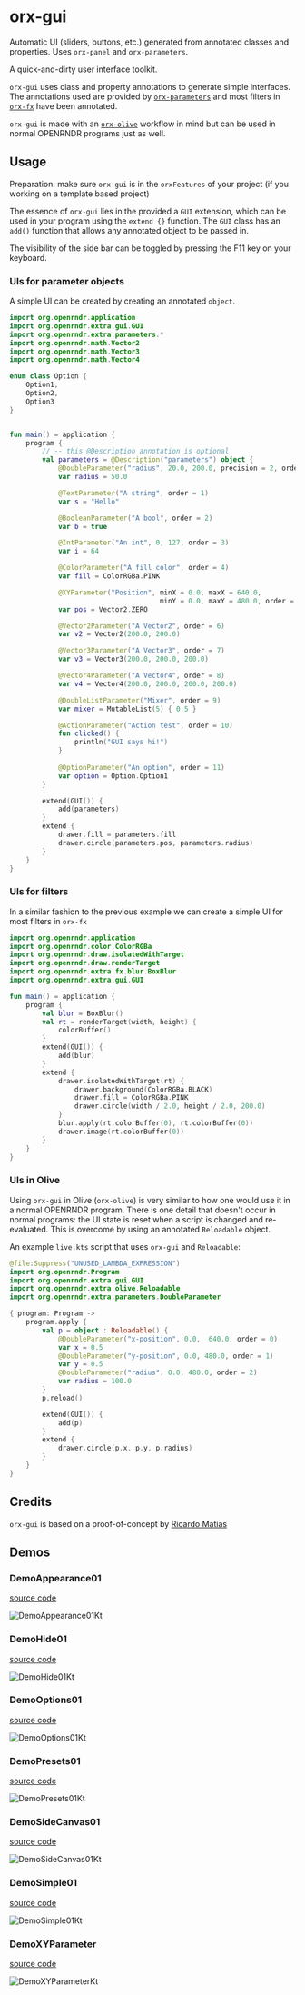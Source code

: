 # orx-gui

Automatic UI (sliders, buttons, etc.) generated from annotated classes and properties. Uses `orx-panel` and `orx-parameters`.

A quick-and-dirty user interface toolkit.

`orx-gui` uses class and property annotations to generate simple interfaces. The annotations used 
are provided by [`orx-parameters`](../orx-parameters/README.md) and most filters in [`orx-fx`](../orx-fx/README.md) have been annotated.

`orx-gui` is made with an [`orx-olive`](../orx-olive/README.md) workflow in mind but can be used in normal OPENRNDR programs
just as well.

## Usage

Preparation: make sure `orx-gui` is in the `orxFeatures` of your project (if you working on a template based project)

The essence of `orx-gui` lies in the provided a `GUI` extension, which can be used in your program using the `extend {}` function. 
The `GUI` class has an `add()` function that allows any annotated object to be passed in.

The visibility of the side bar can be toggled by pressing the F11 key on your keyboard.

### UIs for parameter objects

A simple UI can be created by creating an annotated `object`.

```kotlin
import org.openrndr.application
import org.openrndr.extra.gui.GUI
import org.openrndr.extra.parameters.*
import org.openrndr.math.Vector2
import org.openrndr.math.Vector3
import org.openrndr.math.Vector4

enum class Option {
    Option1,
    Option2,
    Option3
}


fun main() = application {
    program {
        // -- this @Description annotation is optional
        val parameters = @Description("parameters") object {
            @DoubleParameter("radius", 20.0, 200.0, precision = 2, order = 0)
            var radius = 50.0

            @TextParameter("A string", order = 1)
            var s = "Hello"

            @BooleanParameter("A bool", order = 2)
            var b = true

            @IntParameter("An int", 0, 127, order = 3)
            var i = 64

            @ColorParameter("A fill color", order = 4)
            var fill = ColorRGBa.PINK

            @XYParameter("Position", minX = 0.0, maxX = 640.0,
                                     minY = 0.0, maxY = 480.0, order = 5)
            var pos = Vector2.ZERO 

            @Vector2Parameter("A Vector2", order = 6)
            var v2 = Vector2(200.0, 200.0)

            @Vector3Parameter("A Vector3", order = 7)
            var v3 = Vector3(200.0, 200.0, 200.0)

            @Vector4Parameter("A Vector4", order = 8)
            var v4 = Vector4(200.0, 200.0, 200.0, 200.0)

            @DoubleListParameter("Mixer", order = 9)
            var mixer = MutableList(5) { 0.5 }

            @ActionParameter("Action test", order = 10)
            fun clicked() {
                println("GUI says hi!")
            }
            
            @OptionParameter("An option", order = 11)
            var option = Option.Option1
        }

        extend(GUI()) {
            add(parameters)
        }
        extend {
            drawer.fill = parameters.fill
            drawer.circle(parameters.pos, parameters.radius)
        }
    }
}
```

### UIs for filters

In a similar fashion to the previous example we can create a simple UI for most filters in `orx-fx`

```kotlin
import org.openrndr.application
import org.openrndr.color.ColorRGBa
import org.openrndr.draw.isolatedWithTarget
import org.openrndr.draw.renderTarget
import org.openrndr.extra.fx.blur.BoxBlur
import org.openrndr.extra.gui.GUI

fun main() = application {
    program {
        val blur = BoxBlur()
        val rt = renderTarget(width, height) {
            colorBuffer()
        }
        extend(GUI()) {
            add(blur)
        }
        extend {
            drawer.isolatedWithTarget(rt) {
                drawer.background(ColorRGBa.BLACK)
                drawer.fill = ColorRGBa.PINK
                drawer.circle(width / 2.0, height / 2.0, 200.0)
            }
            blur.apply(rt.colorBuffer(0), rt.colorBuffer(0))
            drawer.image(rt.colorBuffer(0))
        }
    }
}
```

### UIs in Olive

Using `orx-gui` in Olive (`orx-olive`) is very similar to how one would use it in a normal OPENRNDR program. There is
one detail that doesn't occur in normal programs: the UI state is reset when a
script is changed and re-evaluated. This is overcome by using an annotated `Reloadable` object.

An example `live.kts` script that uses `orx-gui` and `Reloadable`:
```kotlin
@file:Suppress("UNUSED_LAMBDA_EXPRESSION")
import org.openrndr.Program
import org.openrndr.extra.gui.GUI
import org.openrndr.extra.olive.Reloadable
import org.openrndr.extra.parameters.DoubleParameter

{ program: Program ->
    program.apply {
        val p = object : Reloadable() {
            @DoubleParameter("x-position", 0.0,  640.0, order = 0)
            var x = 0.5
            @DoubleParameter("y-position", 0.0, 480.0, order = 1)
            var y = 0.5
            @DoubleParameter("radius", 0.0, 480.0, order = 2)
            var radius = 100.0
        }
        p.reload()

        extend(GUI()) {
            add(p)
        }
        extend {
            drawer.circle(p.x, p.y, p.radius)
        }
    }
}
```

## Credits

`orx-gui` is based on a proof-of-concept by [Ricardo Matias](https://github.com/ricardomatias/)
<!-- __demos__ >
# Demos
[DemoOptions01Kt](src/demo/kotlin/DemoOptions01Kt.kt
![DemoOptions01Kt](https://github.com/openrndr/orx/blob/media/orx-gui/images/DemoOptions01Kt.png
[DemoSimple01Kt](src/demo/kotlin/DemoSimple01Kt.kt
![DemoSimple01Kt](https://github.com/openrndr/orx/blob/media/orx-gui/images/DemoSimple01Kt.png
<!-- __demos__ -->
## Demos
### DemoAppearance01
[source code](src/demo/kotlin/DemoAppearance01.kt)

![DemoAppearance01Kt](https://raw.githubusercontent.com/openrndr/orx/media/orx-jvm/orx-gui/images/DemoAppearance01Kt.png)

### DemoHide01
[source code](src/demo/kotlin/DemoHide01.kt)

![DemoHide01Kt](https://raw.githubusercontent.com/openrndr/orx/media/orx-jvm/orx-gui/images/DemoHide01Kt.png)

### DemoOptions01
[source code](src/demo/kotlin/DemoOptions01.kt)

![DemoOptions01Kt](https://raw.githubusercontent.com/openrndr/orx/media/orx-jvm/orx-gui/images/DemoOptions01Kt.png)

### DemoPresets01
[source code](src/demo/kotlin/DemoPresets01.kt)

![DemoPresets01Kt](https://raw.githubusercontent.com/openrndr/orx/media/orx-jvm/orx-gui/images/DemoPresets01Kt.png)

### DemoSideCanvas01
[source code](src/demo/kotlin/DemoSideCanvas01.kt)

![DemoSideCanvas01Kt](https://raw.githubusercontent.com/openrndr/orx/media/orx-jvm/orx-gui/images/DemoSideCanvas01Kt.png)

### DemoSimple01
[source code](src/demo/kotlin/DemoSimple01.kt)

![DemoSimple01Kt](https://raw.githubusercontent.com/openrndr/orx/media/orx-jvm/orx-gui/images/DemoSimple01Kt.png)

### DemoXYParameter
[source code](src/demo/kotlin/DemoXYParameter.kt)

![DemoXYParameterKt](https://raw.githubusercontent.com/openrndr/orx/media/orx-jvm/orx-gui/images/DemoXYParameterKt.png)
